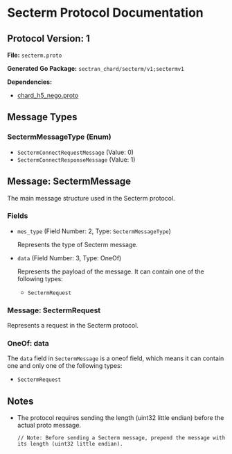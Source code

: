 # Secterm Protocol Documentation

## Protocol Version: 1

**File:** `secterm.proto`

**Generated Go Package:** `sectran_chard/secterm/v1;sectermv1`

**Dependencies:**
- [chard_h5_nego.proto](proto/secterm/v1/chard_h5_nego.proto)

## Message Types

### SectermMessageType (Enum)

- `SectermConnectRequestMessage` (Value: 0)
- `SectermConnectResponseMessage` (Value: 1)

## Message: SectermMessage

The main message structure used in the Secterm protocol.

### Fields

- `mes_type` (Field Number: 2, Type: `SectermMessageType`)

  Represents the type of Secterm message.

- `data` (Field Number: 3, Type: OneOf)

  Represents the payload of the message. It can contain one of the following types:

  - `SectermRequest`

### Message: SectermRequest

Represents a request in the Secterm protocol.

### OneOf: data

The `data` field in `SectermMessage` is a oneof field, which means it can contain one and only one of the following types:

- `SectermRequest`

## Notes

- The protocol requires sending the length (uint32 little endian) before the actual proto message.

  ```plaintext
  // Note: Before sending a Secterm message, prepend the message with its length (uint32 little endian).

